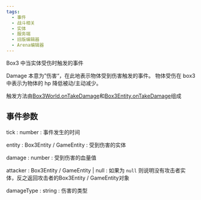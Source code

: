 ```yaml
---
tags:
  - 事件
  - 战斗相关
  - 实体
  - 服务端
  - 旧版编辑器
  - Arena编辑器
---
```


Box3 中当实体受伤时触发的事件

Damage 本意为”伤害“，在此地表示物体受到伤害触发的事件。
物体受伤在 box3 中表示为物体的 <property>hp</property> 降低被动/主动减少。

触发方法由[Box3World.onTakeDamage]()和[Box3Entity.onTakeDamage]()组成

## 事件参数

<property>tick</property> : <def>number</def>
: 事件发生的时间

<property>entity</property> : <def>Box3Entity</def> / <def>GameEntity</def>
: 受到伤害的实体

<property>damage</property> : <def>number</def>
: 受到伤害的血量值

<property>attacker</property> : <def>Box3Entity</def> / <def>GameEntity</def> | <def>null</def>
: 如果为 `null` 则说明没有攻击者实体，反之返回攻击者的<def>Box3Entity</def> / <def>GameEntity</def>对象

<property>damageType</property> : <def>string</def>
: 伤害的类型
